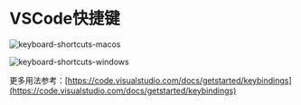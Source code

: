 # VSCode快捷键

![keyboard-shortcuts-macos](https://i.loli.net/2021/08/23/qZlYjGDbQOvmzS9.png)

![keyboard-shortcuts-windows](https://i.loli.net/2021/08/23/gZbR9mSpOC2zF5L.png)


更多用法参考：[https://code.visualstudio.com/docs/getstarted/keybindings](https://code.visualstudio.com/docs/getstarted/keybindings)